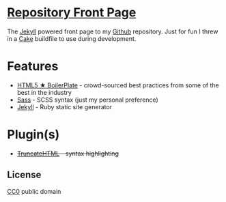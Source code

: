 # [Repository Front Page][7]

The [Jekyll][1] powered front page to my [Github][2] repository. Just for fun I
threw in a [Cake][5] buildfile to use during development.

# Features

* [HTML5 &#x2605; BoilerPlate][4] - crowd-sourced best practices from some of the best in the industry
* [Sass][4] - SCSS syntax (just my personal preference)
* [Jekyll][2] - Ruby static site generator

# Plugin(s)

* <del title="apparently Github pages doesn't play well with Jekyll plugins">[TruncateHTML](https://github.com/MattHall/truncatehtml) - syntax highlighting</del>

## License

[CC0][6] public domain

 [1]: https://github.com/mojombo/jekyll (Jekyll blog-aware static site generator)
 [2]: https://github.com/ (Social collaboration through an online DVCS)
 [3]: http://html5boilerplate.com/ (HTML5 Boilerplate Homepage)
 [4]: http://sass-lang.com/ (Syntactically Awesome Stylesheets)
 [5]: https://github.com/jashkenas/coffee-script/wiki/%5BHowTo%5D-Compiling-and-Setting-Up-Build-Tools (Compiling and Setting Up Build Tools)
 [6]: http://creativecommons.org/publicdomain/zero/1.0/legalcode (creative commons 1.0 Universal)
 [7]: http://code-chimp.github.com/ (front page)